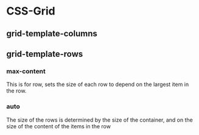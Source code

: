 # CSS-Grid

## grid-template-columns

## grid-template-rows

### max-content

This is for row, sets the size of each row to depend on the largest item in the row.

### auto

The size of the rows is determined by the size of the container, and on the size of the content of the items in the row
